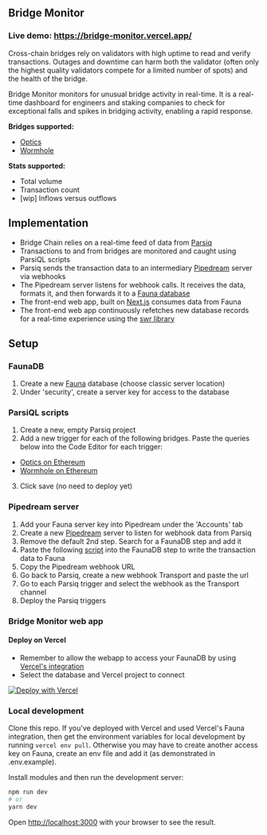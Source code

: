 ## Bridge Monitor

### Live demo: https://bridge-monitor.vercel.app/

Cross-chain bridges rely on validators with high uptime to read and verify transactions. Outages and downtime can harm both the validator (often only the highest quality validators compete for a limited number of spots) and the health of the bridge.

Bridge Monitor monitors for unusual bridge activity in real-time. It is a real-time dashboard for engineers and staking companies to check for exceptional falls and spikes in bridging activity, enabling a rapid response.

**Bridges supported:**
- [Optics](https://docs.celo.org/celo-codebase/protocol/optics)
- [Wormhole](https://wormholebridge.com/)

**Stats supported:**
- Total volume
- Transaction count
- [wip] Inflows versus outflows


## Implementation
- Bridge Chain relies on a real-time feed of data from [Parsiq](https://www.parsiq.net/en/)
- Transactions to and from bridges are monitored and caught using ParsiQL scripts
- Parsiq sends the transaction data to an intermediary [Pipedream](https://pipedream.com/) server via webhooks
- The Pipedream server listens for webhook calls. It receives the data, formats it, and then forwards it to a [Fauna database](https://fauna.com/)
- The front-end web app, built on [Next.js](https://nextjs.org/) consumes data from Fauna
- The front-end web app continuously refetches new database records for a real-time experience using the [swr library](https://swr.vercel.app/)

## Setup

### FaunaDB
1. Create a new [Fauna](https://fauna.com/) database (choose classic server location)
2. Under 'security', create a server key for access to the database

### ParsiQL scripts
1. Create a new, empty Parsiq project
2. Add a new trigger for each of the following bridges. Paste the queries below into the Code Editor for each trigger:
- [Optics on Ethereum](https://gist.github.com/karlxlee/d02fcca5a1dceba2d3ed601506b50ea6)
- [Wormhole on Ethereum](https://gist.github.com/karlxlee/c2a0a2a7b75e3fb1fd81659f5972ad23)
3. Click save (no need to deploy yet)

### Pipedream server
1. Add your Fauna server key into Pipedream under the 'Accounts' tab
2. Create a new [Pipedream](https://pipedream.com/) server to listen for webhook data from Parsiq
3. Remove the default 2nd step. Search for a FaunaDB step and add it
4. Paste the following [script](https://gist.github.com/karlxlee/ba6ef62f9fb858c0359d7c6fe9a17507) into the FaunaDB step to write the transaction data to Fauna
5. Copy the Pipedream webhook URL
6. Go back to Parsiq, create a new webhook Transport and paste the url
7. Go to each Parsiq trigger and select the webhook as the Transport channel
8. Deploy the Parsiq triggers

### Bridge Monitor web app

#### Deploy on Vercel

- Remember to allow the webapp to access your FaunaDB by using [Vercel's integration](https://vercel.com/integrations/fauna)
- Select the database and Vercel project to connect

[![Deploy with Vercel](https://vercel.com/button)](https://vercel.com/new/clone?repository-url=https%3A%2F%2Fgithub.com%2Fkarlxlee%2Fbridge-monitor)

### Local development
Clone this repo. If you've deployed with Vercel and used Vercel's Fauna integration, then get the environment variables for local development by running `vercel env pull`. Otherwise you may have to create another access key on Fauna, create an env file and add it (as demonstrated in .env.example).

Install modules and then run the development server:

```bash
npm run dev
# or
yarn dev
```

Open [http://localhost:3000](http://localhost:3000) with your browser to see the result.

